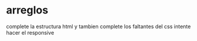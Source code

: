 # arreglos
complete la estructura html y tambien complete los faltantes del css
intente hacer el responsive
